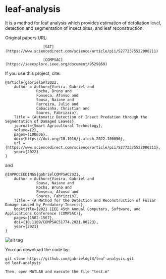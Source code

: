 # leaf-analysis
It is a method for leaf analysis which provides estimation of defoliation level, detection and segmentation of insect bites, and leaf reconstruction.

Original papers URL: 

                     [SAT](https://www.sciencedirect.com/science/article/pii/S2772375522000211)
                     
                     [COMPSAC](https://ieeexplore.ieee.org/document/9529869)

If you use this project, cite:

    @article{gabrielSAT2022,
        Author = Author={Vieira, Gabriel and 
                  Rocha, Bruno and
                  Fonseca, Afonso and
                  Sousa, Naiane and
                  Ferreira, Julio and
                  Cabacinha, Christian and
                  Soares, Fabrizzio},
        Title = {Automatic Detection of Insect Predation through the Segmentation of Damaged Leaves},
        journal={Smart Agricultural Technology},
        volume={2},
        pages={100056},
        doi={https://doi.org/10.1016/j.atech.2022.100056},
        url = {https://www.sciencedirect.com/science/article/pii/S2772375522000211},
        year={2022}
    }
    
and

    @INPROCEEDINGS{gabrielCOMPSAC2021,
        Author = Author={Vieira, Gabriel and 
                  Sousa, Naiane and
                  Rocha, Bruno and
                  Fonseca, Afonso and
                  Soares, Fabrizzio},
        Title = {A Method for the Detection and Reconstruction of Foliar Damage caused by Predatory Insects},
        booktitle={2021 IEEE 45th Annual Computers, Software, and Applications Conference (COMPSAC)}, 
        pages={1502-1507},
        doi={10.1109/COMPSAC51774.2021.00223},
        year={2021}
    }

![alt tag](https://user-images.githubusercontent.com/63321757/162008633-d62f9ccf-df74-4cbf-893e-4432b55a075b.png)

You can download the code by:

    git clone https://github.com/gabrieldgf4/leaf-analysis.git
    cd leaf-analysis
    
    Then, open MATLAB and execute the file "test.m"
    
